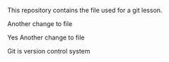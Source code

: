 This repository contains the file used for a git lesson.

Another change to file

Yes Another change to file

Git is version control system
